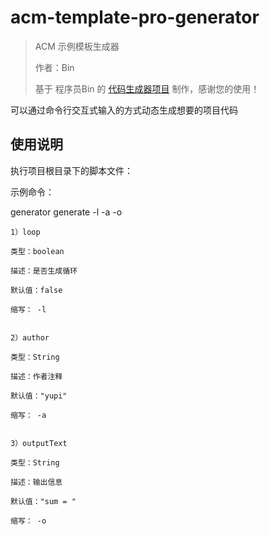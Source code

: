# acm-template-pro-generator

> ACM 示例模板生成器
>
> 作者：Bin
>
> 基于 程序员Bin 的 [代码生成器项目](https://github.com/liyupi/yuzi-generator) 制作，感谢您的使用！

可以通过命令行交互式输入的方式动态生成想要的项目代码

## 使用说明

执行项目根目录下的脚本文件：

示例命令：

generator generate -l -a -o 

    1）loop

    类型：boolean

    描述：是否生成循环

    默认值：false

    缩写： -l


    2）author

    类型：String

    描述：作者注释

    默认值："yupi"

    缩写： -a


    3）outputText

    类型：String

    描述：输出信息

    默认值："sum = "

    缩写： -o





